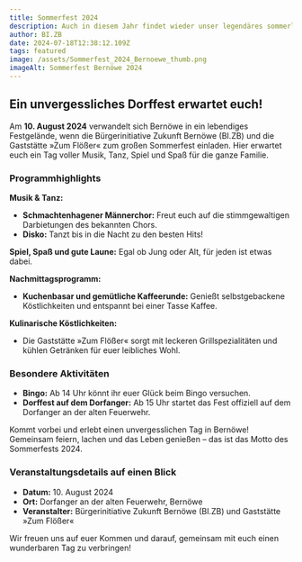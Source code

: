 ```yaml
---
title: Sommerfest 2024
description: Auch in diesem Jahr findet wieder unser legendäres sommerliches Dorffest statt. Am 10.08 laden wir euch herzlich zu uns nach Bernöwe ein.
author: BI.ZB
date: 2024-07-18T12:38:12.109Z
tags: featured
image: /assets/Sommerfest_2024_Bernoewe_thumb.png
imageAlt: Sommerfest Bernöwe 2024
---
```

## Ein unvergessliches Dorffest erwartet euch!

Am **10. August 2024** verwandelt sich Bernöwe in ein lebendiges Festgelände, wenn die Bürgerinitiative Zukunft Bernöwe (BI.ZB) und die Gaststätte »Zum Flößer« zum großen Sommerfest einladen. Hier erwartet euch ein Tag voller Musik, Tanz, Spiel und Spaß für die ganze Familie.

### Programmhighlights

**Musik & Tanz:**
- **Schmachtenhagener Männerchor:** Freut euch auf die stimmgewaltigen Darbietungen des bekannten Chors.
- **Disko:** Tanzt bis in die Nacht zu den besten Hits!

**Spiel, Spaß und gute Laune:** Egal ob Jung oder Alt, für jeden ist etwas dabei.

**Nachmittagsprogramm:**
- **Kuchenbasar und gemütliche Kaffeerunde:** Genießt selbstgebackene Köstlichkeiten und entspannt bei einer Tasse Kaffee.

**Kulinarische Köstlichkeiten:** 
- Die Gaststätte »Zum Flößer« sorgt mit leckeren Grillspezialitäten und kühlen Getränken für euer leibliches Wohl.

### Besondere Aktivitäten

- **Bingo:** Ab 14 Uhr könnt ihr euer Glück beim Bingo versuchen.
- **Dorffest auf dem Dorfanger:** Ab 15 Uhr startet das Fest offiziell auf dem Dorfanger an der alten Feuerwehr.

Kommt vorbei und erlebt einen unvergesslichen Tag in Bernöwe! Gemeinsam feiern, lachen und das Leben genießen – das ist das Motto des Sommerfests 2024.

### Veranstaltungsdetails auf einen Blick

- **Datum:** 10. August 2024
- **Ort:** Dorfanger an der alten Feuerwehr, Bernöwe
- **Veranstalter:** Bürgerinitiative Zukunft Bernöwe (BI.ZB) und Gaststätte »Zum Flößer«

Wir freuen uns auf euer Kommen und darauf, gemeinsam mit euch einen wunderbaren Tag zu verbringen!

